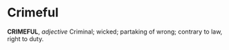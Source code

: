 # Crimeful

**CRIMEFUL**, _adjective_ Criminal; wicked; partaking of wrong; contrary to law, right to duty.
